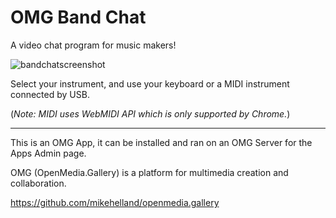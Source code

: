 # OMG Band Chat

A video chat program for music makers!

![bandchatscreenshot](https://user-images.githubusercontent.com/19311107/102753319-e0d47800-431f-11eb-8dae-bce476db8c50.png)

Select your instrument, and use your keyboard or a MIDI instrument connected by USB.

(*Note: MIDI uses WebMIDI API which is only supported by Chrome.*)

----

This is an OMG App, it can be installed and ran on an OMG Server for the Apps Admin page.

OMG (OpenMedia.Gallery) is a platform for multimedia creation and collaboration.

https://github.com/mikehelland/openmedia.gallery
